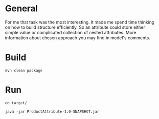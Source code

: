 # General

For me that task was the most interesting. It made me spend time thinking on
how to build structure efficiently. So an attribute could store either simple value
or complicated collection of nested attributes. More information about chosen approach
you may find in model's comments.

# Build
`mvn clean package`

# Run
`cd target/`

`java -jar ProductAttribute-1.0-SNAPSHOT.jar`